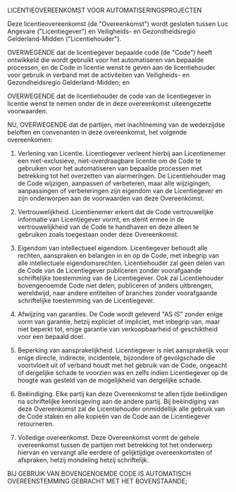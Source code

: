 LICENTIEOVEREENKOMST VOOR AUTOMATISERINGSPROJECTEN

Deze licentieovereenkomst (de "Overeenkomst") wordt gesloten tussen Luc Angevare ("Licentiegever") en Veiligheids- en Gezondheidsregio Gelderland-Midden ("Licentiehouder").

OVERWEGENDE dat de licentiegever bepaalde code (de "Code") heeft ontwikkeld die wordt gebruikt voor het automatiseren van bepaalde processen, en de Code in licentie wenst te geven aan de licentiehouder voor gebruik in verband met de activiteiten van Veiligheids- en Gezondheidsregio Gelderland-Midden; en

OVERWEGENDE dat de licentiehouder de code van de licentiegever in licentie wenst te nemen onder de in deze overeenkomst uiteengezette voorwaarden.

NU, OVERWEGENDE dat de partijen, met inachtneming van de wederzijdse beloften en convenanten in deze overeenkomst, het volgende overeenkomen:

1. Verlening van Licentie. Licentiegever verleent hierbij aan Licentienemer een niet-exclusieve, niet-overdraagbare licentie om de Code te gebruiken voor het automatiseren van bepaalde processen met betrekking tot het overzetten van alarmeringen. De Licentiehouder mag de Code wijzigen, aanpassen of verbeteren, maar alle wijzigingen, aanpassingen of verbeteringen zijn eigendom van de Licentiegever en zijn onderworpen aan de voorwaarden van deze Overeenkomst.

2. Vertrouwelijkheid. Licentienemer erkent dat de Code vertrouwelijke informatie van Licentiegever vormt, en stemt ermee in de vertrouwelijkheid van de Code te handhaven en deze alleen te gebruiken zoals toegestaan onder deze Overeenkomst.

3. Eigendom van intellectueel eigendom. Licentiegever behoudt alle rechten, aanspraken en belangen in en op de Code, met inbegrip van alle intellectuele eigendomsrechten. Licentiehouder zal geen delen van de Code van de Licentiegever publiceren zonder voorafgaande schriftelijke toestemming van de Licentiegever. Ook zal Licentiehouder bovengenoemde Code niet delen, publiceren of anders uitbrengen, wereldwijd, naar andere entiteiten of branches zonder voorafgaande schriftelijke toestemming van de Licentiegever.

4. Afwijzing van garanties. De Code wordt geleverd "AS IS" zonder enige vorm van garantie, hetzij expliciet of impliciet, met inbegrip van, maar niet beperkt tot, enige garantie van verkoopbaarheid of geschiktheid voor een bepaald doel.

5. Beperking van aansprakelijkheid. Licentiegever is niet aansprakelijk voor enige directe, indirecte, incidentele, bijzondere of gevolgschade die voortvloeit uit of verband houdt met het gebruik van de Code, ongeacht of dergelijke schade te voorzien was en zelfs indien Licentiegever op de hoogte was gesteld van de mogelijkheid van dergelijke schade.

6. Beëindiging. Elke partij kan deze Overeenkomst te allen tijde beëindigen na schriftelijke kennisgeving aan de andere partij. Bij beëindiging van deze Overeenkomst zal de Licentiehouder onmiddellijk alle gebruik van de Code staken en alle kopieën van de Code aan de Licentiegever retourneren.

7. Volledige overeenkomst. Deze Overeenkomst vormt de gehele overeenkomst tussen de partijen met betrekking tot het onderwerp hiervan en vervangt alle eerdere of gelijktijdige overeenkomsten of afspraken, hetzij mondeling hetzij schriftelijk.

BIJ GEBRUIK VAN BOVENGENOEMDE CODE IS AUTOMATISCH OVEREENSTEMMING GEBRACHT MET HET BOVENSTAANDE;